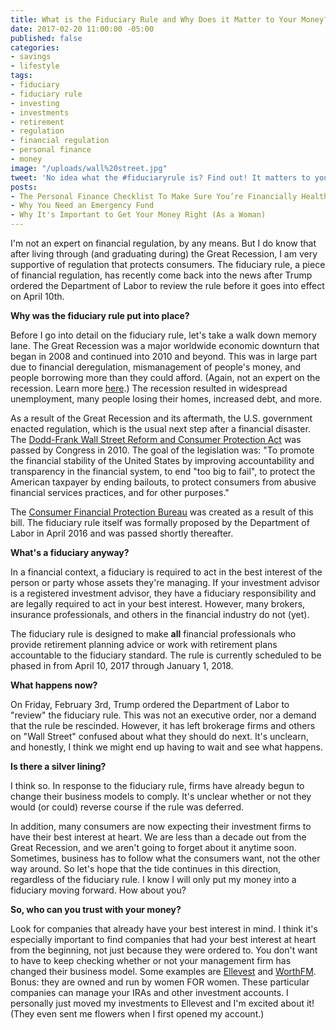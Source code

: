 ```yaml
---
title: What is the Fiduciary Rule and Why Does it Matter to Your Money?
date: 2017-02-20 11:00:00 -05:00
published: false
categories:
- savings
- lifestyle
tags:
- fiduciary
- fiduciary rule
- investing
- investments
- retirement
- regulation
- financial regulation
- personal finance
- money
image: "/uploads/wall%20street.jpg"
tweet: 'No idea what the #fiduciaryrule is? Find out! It matters to your #money!'
posts:
- The Personal Finance Checklist To Make Sure You’re Financially Healthy
- Why You Need an Emergency Fund
- Why It's Important to Get Your Money Right (As a Woman)
---
```


I'm not an expert on financial regulation, by any means. But I do know that after living through (and graduating during) the Great Recession, I am very supportive of regulation that protects consumers. The fiduciary rule, a piece of financial regulation, has recently come back into the news after Trump ordered the Department of Labor to review the rule before it goes into effect on April 10th.

**Why was the fiduciary rule put into place?**

Before I go into detail on the fiduciary rule, let's take a walk down memory lane. The Great Recession was a major worldwide economic downturn that began in 2008 and continued into 2010 and beyond. This was in large part due to financial deregulation, mismanagement of people's money, and people borrowing more than they could afford. (Again, not an expert on the recession. Learn more [here](http://www.forbes.com/sites/johntharvey/2011/10/07/the-great-recession/#613662823240).) The recession resulted in widespread unemployment, many people losing their homes, increased debt, and more.

As a result of the Great Recession and its aftermath, the U.S. government enacted regulation, which is the usual next step after a financial disaster. The [Dodd-Frank Wall Street Reform and Consumer Protection Act](https://en.wikipedia.org/wiki/Dodd%E2%80%93Frank_Wall_Street_Reform_and_Consumer_Protection_Act#Overview) was passed by Congress in 2010. The goal of the legislation was: "To promote the financial stability of the United States by improving accountability and transparency in the financial system, to end "too big to fail", to protect the American taxpayer by ending bailouts, to protect consumers from abusive financial services practices, and for other purposes."

The [Consumer Financial Protection Bureau](https://www.consumerfinance.gov/) was created as a result of this bill. The fiduciary rule itself was formally proposed by the Department of Labor in April 2016 and was passed shortly thereafter.

**What's a fiduciary anyway?**

In a financial context, a fiduciary is required to act in the best interest of the person or party whose assets they're managing. If your investment advisor is a registered investment advisor, they have a fiduciary responsibility and are legally required to act in your best interest. However, many brokers, insurance professionals, and others in the financial industry do not (yet).

The fiduciary rule is designed to make **all** financial professionals who provide retirement planning advice or work with retirement plans accountable to the fiduciary standard. The rule is currently scheduled to be phased in from April 10, 2017 through January 1, 2018.

**What happens now?**

On Friday, February 3rd, Trump ordered the Department of Labor to "review" the fiduciary rule. This was not an executive order, nor a demand that the rule be rescinded. However, it has left brokerage firms and others on "Wall Street" confused about what they should do next. It's unclearn, and honestly, I think we might end up having to wait and see what happens.

**Is there a silver lining?**

I think so. In response to the fiduciary rule, firms have already begun to change their business models to comply. It's unclear whether or not they would (or could) reverse course if the rule was deferred.

In addition, many consumers are now expecting their investment firms to have their best interest at heart. We are less than a decade out from the Great Recession, and we aren't going to forget about it anytime soon. Sometimes, business has to follow what the consumers want, not the other way around. So let's hope that the tide continues in this direction, regardless of the fiduciary rule. I know I will only put my money into a fiduciary moving forward. How about you?

**So, who can you trust with your money?**

Look for companies that already have your best interest in mind. I think it's especially important to find companies that had your best interest at heart from the beginning, not just because they were ordered to. You don't want to have to keep checking whether or not your management firm has changed their business model. Some examples are [Ellevest](ellevest.com) and [WorthFM](worthfm.com). Bonus: they are owned and run by women FOR women. These particular companies can manage your IRAs and other investment accounts. I personally just moved my investments to Ellevest and I'm excited about it! (They even sent me flowers when I first opened my account.)